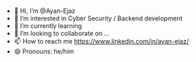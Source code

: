 - 👋 Hi, I’m @Ayan-Ejaz
- 👀 I’m interested in Cyber Security / Backend development
- 🌱 I’m currently learning 
- 💞️ I’m looking to collaborate on ...
- 📫 How to reach me https://www.linkedin.com/in/ayan-ejaz/
- 😄 Pronouns: he/him

<!---
Ayan-Ejaz/Ayan-Ejaz is a ✨ special ✨ repository because its `README.md` (this file) appears on your GitHub profile.
You can click the Preview link to take a look at your changes.
--->
